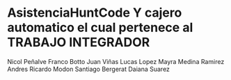 # AsistenciaHuntCode  Y cajero automatico el cual pertenece al TRABAJO INTEGRADOR

Nicol Peñalve
Franco Botto
Juan Viñas
Lucas Lopez
Mayra Medina
Ramirez Andres
Ricardo Modon
Santiago Bergerat
Daiana Suarez
